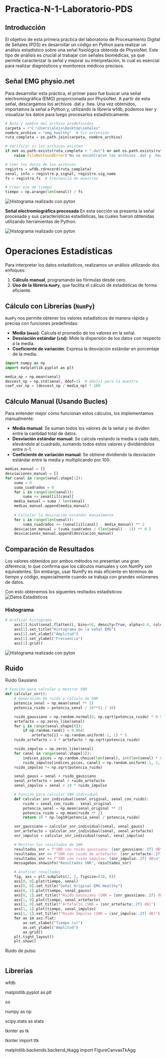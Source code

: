 # Practica-N-1-Laboratorio-PDS
## Introducción  
El objetivo de esta primera práctica del laboratorio de Procesamiento Digital de Señales (PDS) es desarrollar un código en Python para realizar un análisis estadístico sobre una señal fisiológica obtenida de PhysioNet. Este tipo de análisis es crucial al trabajar con señales biomédicas, ya que permite caracterizar la señal y mejorar su interpretación, lo cual es esencial para realizar diagnósticos y monitoreos médicos precisos.
## Señal EMG physio.net
Para desarrollar esta práctica, el primer paso fue buscar una señal electromiográfica (EMG) proporcionada por PhysioNet. A partir de esta señal, descargamos los archivos .dat y .hea. Una vez obtenidos, importamos la señal a Python y, utilizando la librería wfdb, podemos leer y visualizar los datos para luego procesarlos estadísticamente.

```python
# Ruta y nombre del archivo predefinidos
carpeta = r"C:\Users\alejo\Desktop\señales"
nombre_archivo = "emg_healthy"  # Sin extensión
ruta_completa = os.path.join(carpeta, nombre_archivo)

# Verificar si los archivos existen
if not os.path.exists(ruta_completa + ".dat") or not os.path.exists(ruta_completa + ".hea"):
    raise FileNotFoundError("No se encontraron los archivos .dat y .hea en la ruta especificada.")

# Leer los datos de los archivos
registro = wfdb.rdrecord(ruta_completa)
senal, info = registro.p_signal, registro.sig_name
fs = registro.fs  # Frecuencia de muestreo

# Crear eje de tiempo
tiempo = np.arange(len(senal)) / fs
```
![Histograma realizado con pyton](señal.png)

**Señal electromiográfica procesada**
En esta sección se presenta la señal procesada y sus características estadísticas, las cuales fueron obtenidas utilizando herramientas de Python.

![Histograma realizado con pyton](señal.png)

# **Operaciones Estadísticas**

Para interpretar los datos estadísticos, realizamos un análisis utilizando dos enfoques:  

1. **Cálculo manual**, programando las fórmulas desde cero.  
2. **Uso de la librería `NumPy`**, que facilita el cálculo de estadísticas de forma eficiente.  

## **Cálculo con Librerías (`NumPy`)**  
`NumPy` nos permite obtener los valores estadísticos de manera rápida y precisa con funciones predefinidas:  
- **Media (`mean`)**: Calcula el promedio de los valores en la señal.  
- **Desviación estándar (`std`)**: Mide la dispersión de los datos con respecto a la media.  
- **Coeficiente de variación**: Expresa la desviación estándar en porcentaje de la media.  

```python
import numpy as np
import matplotlib.pyplot as plt

media_np = np.mean(senal)
desvest_np = np.std(senal, ddof=1)  # ddof=1 para la muestra
coef_var_np = (desvest_np / media_np) * 100

```

## **Cálculo Manual (Usando Bucles)**  
Para entender mejor cómo funcionan estos cálculos, los implementamos manualmente: 
- **Media manual**: Se suman todos los valores de la señal y se dividen entre la cantidad total de datos. 
- **Desviación estándar manual**: Se calcula restando la media a cada dato, elevándolo al cuadrado, sumando todos estos valores y dividiéndolos entre n-1.
- **Coeficiente de variación manual**: Se obtiene dividiendo la desviación estándar entre la media y multiplicando por 100.

```python
medias_manual = []
desviaciones_manual = []
for canal in range(senal.shape[1]):  
    suma = 0
    suma_cuadrados = 0
    for i in range(len(senal)):
        suma += senal[i][canal]
    media_manual = suma / len(senal)
    medias_manual.append(media_manual)
    
    # Calcular la desviación estándar manualmente
    for i in range(len(senal)):
        suma_cuadrados += (senal[i][canal] - media_manual) ** 2
    desviacion_manual = (suma_cuadrados / (len(senal) - 1)) ** 0.5
    desviaciones_manual.append(desviacion_manual)

```
## **Comparación de Resultados** 

Los valores obtenidos por ambos métodos no presentan una gran diferencia, lo que confirma que los cálculos manuales y con NumPy son equivalentes. Sin embargo, usar NumPy es más eficiente en términos de tiempo y código, especialmente cuando se trabaja con grandes volúmenes de datos.

Con esto obtenemos los siguentes resltados estadisticos:
![Datos Estadísticos](datos_estadisticos.jpg)


### Histograma 
```python
# Graficar histograma
    axs[1].hist(senal.flatten(), bins=50, density=True, alpha=0.6, color='b')
    axs[1].set_title("Histograma de la señal EMG")
    axs[1].set_xlabel("Amplitud")
    axs[1].set_ylabel("Frecuencia")
    axs[1].grid()
```
![Histograma realizado con pyton](Histograma.jpeg)
## Ruido 
Ruido Gausiano 
```python
# Función para calcular y mostrar SNR
def calcular_snr():
    # Generación de ruido y cálculo de SNR
    potencia_senal = np.mean(senal ** 2)
    potencia_ruido = potencia_senal / 10**(2 / 10)

    ruido_gaussiano = np.random.normal(0, np.sqrt(potencia_ruido) * 0.92, senal.shape)
    artefacto = np.zeros_like(senal)
    for i in range(senal.shape[0]):
        if np.random.rand() < 0.004:
            artefacto[i] = np.random.uniform(-1, 1) * 5
    ruido_artefacto = 4 * artefacto * np.sqrt(potencia_ruido)

    ruido_impulso = np.zeros_like(senal)
    for canal in range(senal.shape[1]):
        indices_picos = np.random.choice(len(senal), int(len(senal) * 0.01), replace=False)
        ruido_impulso[indices_picos, canal] = np.random.uniform(-1, 1, len(indices_picos))
    ruido_impulso *= np.sqrt(potencia_ruido)

    senal_gauss = senal + ruido_gaussiano
    senal_artefacto = senal + ruido_artefacto
    senal_impulso = senal + 10 * ruido_impulso

    # Función para calcular SNR individual
    def calcular_snr_individual(senal_original, senal_con_ruido):
        ruido = senal_con_ruido - senal_original
        potencia_senal = np.mean(senal_original ** 2)
        potencia_ruido = np.mean(ruido ** 2)
        return 10 * np.log10(potencia_senal / potencia_ruido)

    snr_gaussiano = calcular_snr_individual(senal, senal_gauss)
    snr_artefacto = calcular_snr_individual(senal, senal_artefacto)
    snr_impulso = calcular_snr_individual(senal, senal_impulso)

    # Mostrar los resultados de SNR
    resultados_snr = f"SNR con ruido gaussiano: {snr_gaussiano:.2f} dB\n"
    resultados_snr += f"SNR con ruido de artefacto: {snr_artefacto:.2f} dB\n"
    resultados_snr += f"SNR con ruido impulso: {snr_impulso:.2f} dB\n"
    messagebox.showinfo("Resultados SNR", resultados_snr)

    # Graficar resultados
    fig, axs = plt.subplots(2, 2, figsize=(10, 8))
    axs[0, 0].plot(tiempo, senal)
    axs[0, 0].set_title("Señal Original EMG Healthy")
    axs[0, 1].plot(tiempo, senal_gauss)
    axs[0, 1].set_title(f"Ruido Gaussiano (SNR = {snr_gaussiano:.2f} dB)")
    axs[1, 0].plot(tiempo, senal_artefacto)
    axs[1, 0].set_title(f"Artefacto (SNR = {snr_artefacto:.2f} dB)")
    axs[1, 1].plot(tiempo, senal_impulso)
    axs[1, 1].set_title(f"Ruido Impulso (SNR = {snr_impulso:.2f} dB)")
    for ax in axs.flat:
        ax.set_xlabel("Tiempo (s)")
        ax.set_ylabel("Amplitud")
        ax.grid()
    plt.tight_layout()
    plt.show()


```
Ruido de pulso  
```python

```
## Librerias 
 wfdb
 
 matplotlib.pyplot as plt

 os
 
 numpy as np

 scipy.stats as stats
 
 tkinter as tk
 
 tkinter import ttk
 
 matplotlib.backends.backend_tkagg import FigureCanvasTkAgg

 #### 



 
